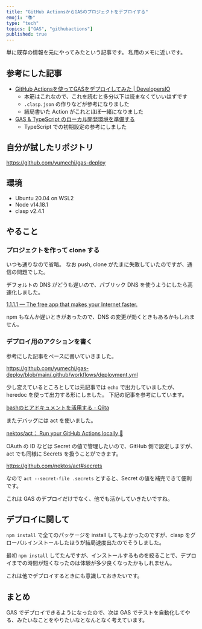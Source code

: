 ```yaml
---
title: "GitHub ActionsからGASのプロジェクトをデプロイする"
emoji: "📚"
type: "tech"
topics: ["GAS", "githubactions"]
published: true
---
```


単に既存の情報を元にやってみたという記事です。
私用のメモに近いです。

## 参考にした記事

- [GitHub Actionsを使ってGASをデプロイしてみた | DevelopersIO](https://dev.classmethod.jp/articles/github-actions-gas-deploy/)
    - 本筋はこれなので、これを読むと多分以下は読まなくていいはずです
    - `.clasp.json` の作りなどが参考になりました
    - 結局書いた Action がこれとほぼ一緒になりました
- [GAS & TypeScript のローカル開発環境を準備する](https://zenn.dev/iwatos/articles/4433cf01b5dbe1fc56b5)
    - TypeScript での初期設定の参考にしました

## 自分が試したリポジトリ

https://github.com/yumechi/gas-deploy

## 環境

- Ubuntu 20.04 on WSL2
- Node v14.18.1
- clasp v2.4.1


## やること
### プロジェクトを作って clone する

いつも通りなので省略。
なお push, clone がたまに失敗していたのですが、通信の問題でした。

デフォルトの DNS がどうも遅いので、パブリック DNS を使うようにしたら高速化しました。

[1.1.1.1 — The free app that makes your Internet faster.](https://1.1.1.1/)

npm もなんか遅いときがあったので、DNS の変更が効くときもあるかもしれません。

### デプロイ用のアクションを書く

参考にした記事をベースに書いていきました。

https://github.com/yumechi/gas-deploy/blob/main/.github/workflows/deployment.yml

少し変えているところとしては元記事では `echo` で出力していましたが、 heredoc を使って出力する形にしました。
下記の記事を参考にしています。

[bashのヒアドキュメントを活用する - Qiita](https://qiita.com/take4s5i/items/e207cee4fb04385a9952)

またデバッグには act を使いました。

[nektos/act： Run your GitHub Actions locally 🚀](https://github.com/nektos/act)

OAuth の ID などは Secret の値で管理したいので、GitHub 側で設定しますが、act でも同様に Secrets を扱うことができます。

https://github.com/nektos/act#secrets

なので `act --secret-file .secrets` とすると、Secret の値を補完できて便利です。

これは GAS のデプロイだけでなく、他でも活かしていきたいですね。

## デプロイに関して

`npm install` で全てのパッケージを install してもよかったのですが、clasp をグローバルインストールしたほうが結局速度出たのでそうしました。

最初 `npm install` してたんですが、インストールするものを絞ることで、デプロイまでの時間が短くなったのは体験が多少良くなったかもしれません。

これは他でデプロイするときにも意識しておきたいです。

## まとめ

GAS でデプロイできるようになったので、次は GAS でテストを自動化してやる、みたいなことをやりたいなとなんとなく考えています。
